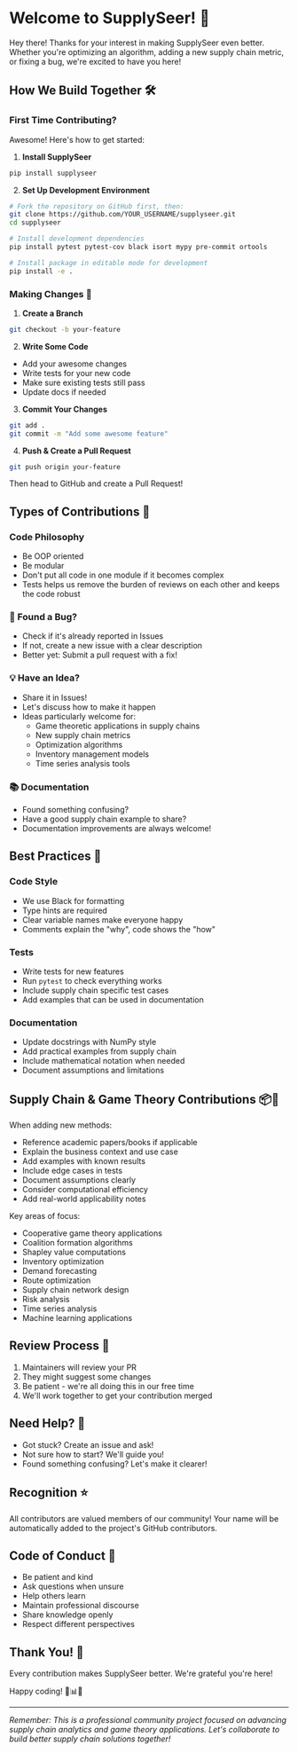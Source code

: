 # Welcome to SupplySeer! 🚚

Hey there! Thanks for your interest in making SupplySeer even better. Whether you're optimizing an algorithm, adding a new supply chain metric, or fixing a bug, we're excited to have you here!

## How We Build Together 🛠️

### First Time Contributing?

Awesome! Here's how to get started:

1. **Install SupplySeer**
```bash
pip install supplyseer
```

2. **Set Up Development Environment**
```bash
# Fork the repository on GitHub first, then:
git clone https://github.com/YOUR_USERNAME/supplyseer.git
cd supplyseer

# Install development dependencies
pip install pytest pytest-cov black isort mypy pre-commit ortools

# Install package in editable mode for development
pip install -e .
```

### Making Changes 📝

1. **Create a Branch**
```bash
git checkout -b your-feature
```

2. **Write Some Code**
- Add your awesome changes
- Write tests for your new code
- Make sure existing tests still pass
- Update docs if needed

3. **Commit Your Changes**
```bash
git add .
git commit -m "Add some awesome feature"
```

4. **Push & Create a Pull Request**
```bash
git push origin your-feature
```
Then head to GitHub and create a Pull Request!

## Types of Contributions 🌟

### Code Philosophy
- Be OOP oriented
- Be modular
- Don't put all code in one module if it becomes complex
- Tests helps us remove the burden of reviews on each other and keeps the code robust

### 🐛 Found a Bug?
- Check if it's already reported in Issues
- If not, create a new issue with a clear description
- Better yet: Submit a pull request with a fix!

### 💡 Have an Idea?
- Share it in Issues!
- Let's discuss how to make it happen
- Ideas particularly welcome for:
  - Game theoretic applications in supply chains
  - New supply chain metrics
  - Optimization algorithms
  - Inventory management models
  - Time series analysis tools

### 📚 Documentation
- Found something confusing?
- Have a good supply chain example to share?
- Documentation improvements are always welcome!

## Best Practices 🎯

### Code Style
- We use Black for formatting
- Type hints are required
- Clear variable names make everyone happy
- Comments explain the "why", code shows the "how"

### Tests
- Write tests for new features
- Run `pytest` to check everything works
- Include supply chain specific test cases
- Add examples that can be used in documentation

### Documentation
- Update docstrings with NumPy style
- Add practical examples from supply chain
- Include mathematical notation when needed
- Document assumptions and limitations

## Supply Chain & Game Theory Contributions 📦🎲

When adding new methods:
- Reference academic papers/books if applicable
- Explain the business context and use case
- Add examples with known results
- Include edge cases in tests
- Document assumptions clearly
- Consider computational efficiency
- Add real-world applicability notes

Key areas of focus:
- Cooperative game theory applications
- Coalition formation algorithms
- Shapley value computations
- Inventory optimization
- Demand forecasting
- Route optimization
- Supply chain network design
- Risk analysis
- Time series analysis
- Machine learning applications

## Review Process 👀

1. Maintainers will review your PR
2. They might suggest some changes
3. Be patient - we're all doing this in our free time
4. We'll work together to get your contribution merged

## Need Help? 🤝
- Got stuck? Create an issue and ask!
- Not sure how to start? We'll guide you!
- Found something confusing? Let's make it clearer!

## Recognition ⭐

All contributors are valued members of our community! Your name will be automatically added to the project's GitHub contributors.

## Code of Conduct 🤝
- Be patient and kind
- Ask questions when unsure
- Help others learn
- Maintain professional discourse
- Share knowledge openly
- Respect different perspectives

## Thank You! 🙏

Every contribution makes SupplySeer better. We're grateful you're here!

Happy coding! 🚚📊✨

---
*Remember: This is a professional community project focused on advancing supply chain analytics and game theory applications. Let's collaborate to build better supply chain solutions together!*
